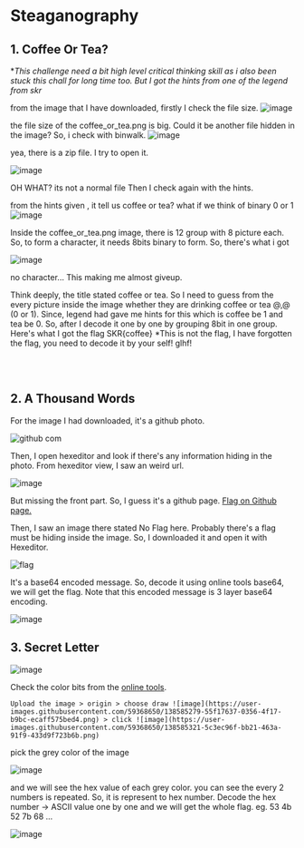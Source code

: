 # Steaganography
## 1. Coffee Or Tea?

**This challenge need a bit high level critical thinking skill as i also been stuck this chall for long time too. But I got the hints from one of the legend from skr* 

from the image that I have downloaded, firstly I check the file size.
![image](https://user-images.githubusercontent.com/59368650/121174835-f10bef80-c88c-11eb-99d8-178aa145d7e3.png)

the file size of the coffee_or_tea.png is big. Could it be another file hidden in the image?
So, i check with binwalk.
![image](https://user-images.githubusercontent.com/59368650/121177751-5d3c2280-c890-11eb-8104-afdf5a846c32.png)

yea, there is a zip file. I try to open it. 

![image](https://user-images.githubusercontent.com/59368650/121178016-a1c7be00-c890-11eb-8356-94f323782eb1.png)

OH WHAT? its not a normal file
Then I check again with the hints.

from the hints given , it tell us coffee or tea? what if we think of binary 0 or 1
![image](https://user-images.githubusercontent.com/59368650/121173830-d422ec80-c88b-11eb-9a54-a5b0c29e36d1.png)

Inside the coffee_or_tea.png image, there is 12 group with 8 picture each. So, to form a character, it needs 8bits binary to form.
So, there's what i got 

![image](https://user-images.githubusercontent.com/59368650/121178636-4e09a480-c891-11eb-95cb-9fb95a0cd134.png)

no character...
This making me almost giveup.

Think deeply, the title stated coffee or tea. So I need to guess from the every picture inside the image whether they are drinking coffee or tea @,@ (0 or 1). Since, legend had gave me hints for this which is coffee be 1 and tea be 0.
So, after I decode it one by one by grouping 8bit in one group. Here's what I got the flag SKR{coffee} *This is not the flag, I have forgotten the flag, you need to decode it by your self! glhf!


</br>
</br>

## 2. A Thousand Words

For the image I had downloaded, it's a github photo.

![github com](https://user-images.githubusercontent.com/59368650/121797082-84a83c00-cc50-11eb-804d-91cbf7f60033.jpg)

Then, I open hexeditor and look if there's any information hiding in the photo.
From hexeditor view, I saw an weird url.

![image](https://user-images.githubusercontent.com/59368650/121797118-d355d600-cc50-11eb-8cf8-8d4b3936b765.png)

But missing the front part. So, I guess it's a github page. 
<a href="https://github.com/Hong5489/SKRCTF/blob/master/flag.jpg">Flag on Github page.</a>

Then, I saw an image there stated No Flag here. Probably there's a flag must be hiding inside the image.
So, I downloaded it and open it with Hexeditor.

![flag](https://user-images.githubusercontent.com/59368650/121797384-6e9b7b00-cc52-11eb-9974-132c11a393f7.jpg)

It's a base64 encoded message. So, decode it using online tools base64, we will get the flag. Note that this encoded message is 3 layer base64 encoding.

![image](https://user-images.githubusercontent.com/59368650/121797259-c4235800-cc51-11eb-972b-3fabf5b68f9b.png)


## 3. Secret Letter

![image](https://user-images.githubusercontent.com/59368650/138585161-1020378b-11f6-466a-8bce-d058b9641170.png)

Check the color bits from the [online tools](https://pixlr.com/x/).
```
Upload the image > origin > choose draw ![image](https://user-images.githubusercontent.com/59368650/138585279-55f17637-0356-4f17-b9bc-ecaff575bed4.png) > click ![image](https://user-images.githubusercontent.com/59368650/138585321-5c3ec96f-bb21-463a-91f9-433d9f723b6b.png)
```
pick the grey color of the image 

![image](https://user-images.githubusercontent.com/59368650/138585413-290ae8bb-2ebe-49b3-b1c5-4956c1020ec8.png)

and we will see the hex value of each grey color. you can see the every 2 numbers is repeated. So, it is represent to hex number. Decode the hex number -> ASCII value one by one and we will get the whole flag. eg. 53 4b 52 7b 68 ...

![image](https://user-images.githubusercontent.com/59368650/138585441-da405310-f083-42db-aa42-29612c475e59.png)





